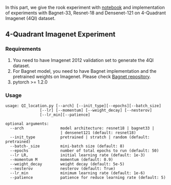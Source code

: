 In this part, we give the rook experiment with [notebook](chess.ipynb) and implementation of experiments with Bagnet-33, Resnet-18 and Densenet-121 on 4-Quadrant Imagenet (4QI) dataset.

## 4-Quadrant Imagenet Experiment

### Requirements

 1. You need to have Imagenet 2012 validation set to generate the 4QI dataset.
 2. For Bagnet model, you need to have Bagnet implementation and the pretrained weights on Imagenet. Please check [Bagnet repository](https://github.com/wielandbrendel/bag-of-local-features-models).
 3. pytorch >= 1.2.0

### Usage

```
usage: QI_location.py [--arch] [--init_type][--epochs][--batch_size]  
               [--lr] [--momentum] [--weight_decay] [--nesterov]
               [--lr_min][--patience]

optional arguments:
  --arch                model architecture: resnet18 | bagnet33 |
                        | densenet121 (default: resnet18)
  --init_type           pretrained | stratch | random (default: pretrained)
  --batch-_size         mini-batch size (default: 8)
  --epochs              number of total epochs to run (default: 50)
  --lr LR,              initial learning rate (default: 1e-3)
  --momentum M          momentum (default: 0.9)
  --weight_decay        weight decay (default: 5e-5)
  --nesterov            nesterov (default: True)
  --lr_min              minimum learning rate (default: 1e-6)
  --patience            patience for reduce learning rate (default: 5)
```
